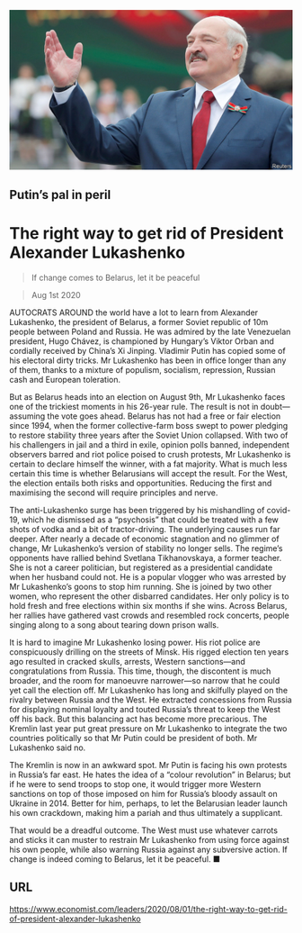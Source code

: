 ![](./images/20200801_LDP501.jpg)

## Putin’s pal in peril

# The right way to get rid of President Alexander Lukashenko

> If change comes to Belarus, let it be peaceful

> Aug 1st 2020

AUTOCRATS AROUND the world have a lot to learn from Alexander Lukashenko, the president of Belarus, a former Soviet republic of 10m people between Poland and Russia. He was admired by the late Venezuelan president, Hugo Chávez, is championed by Hungary’s Viktor Orban and cordially received by China’s Xi Jinping. Vladimir Putin has copied some of his electoral dirty tricks. Mr Lukashenko has been in office longer than any of them, thanks to a mixture of populism, socialism, repression, Russian cash and European toleration.

But as Belarus heads into an election on August 9th, Mr Lukashenko faces one of the trickiest moments in his 26-year rule. The result is not in doubt—assuming the vote goes ahead. Belarus has not had a free or fair election since 1994, when the former collective-farm boss swept to power pledging to restore stability three years after the Soviet Union collapsed. With two of his challengers in jail and a third in exile, opinion polls banned, independent observers barred and riot police poised to crush protests, Mr Lukashenko is certain to declare himself the winner, with a fat majority. What is much less certain this time is whether Belarusians will accept the result. For the West, the election entails both risks and opportunities. Reducing the first and maximising the second will require principles and nerve.

The anti-Lukashenko surge has been triggered by his mishandling of covid-19, which he dismissed as a “psychosis” that could be treated with a few shots of vodka and a bit of tractor-driving. The underlying causes run far deeper. After nearly a decade of economic stagnation and no glimmer of change, Mr Lukashenko’s version of stability no longer sells. The regime’s opponents have rallied behind Svetlana Tikhanovskaya, a former teacher. She is not a career politician, but registered as a presidential candidate when her husband could not. He is a popular vlogger who was arrested by Mr Lukashenko’s goons to stop him running. She is joined by two other women, who represent the other disbarred candidates. Her only policy is to hold fresh and free elections within six months if she wins. Across Belarus, her rallies have gathered vast crowds and resembled rock concerts, people singing along to a song about tearing down prison walls.

It is hard to imagine Mr Lukashenko losing power. His riot police are conspicuously drilling on the streets of Minsk. His rigged election ten years ago resulted in cracked skulls, arrests, Western sanctions—and congratulations from Russia. This time, though, the discontent is much broader, and the room for manoeuvre narrower—so narrow that he could yet call the election off. Mr Lukashenko has long and skilfully played on the rivalry between Russia and the West. He extracted concessions from Russia for displaying nominal loyalty and touted Russia’s threat to keep the West off his back. But this balancing act has become more precarious. The Kremlin last year put great pressure on Mr Lukashenko to integrate the two countries politically so that Mr Putin could be president of both. Mr Lukashenko said no.

The Kremlin is now in an awkward spot. Mr Putin is facing his own protests in Russia’s far east. He hates the idea of a “colour revolution” in Belarus; but if he were to send troops to stop one, it would trigger more Western sanctions on top of those imposed on him for Russia’s bloody assault on Ukraine in 2014. Better for him, perhaps, to let the Belarusian leader launch his own crackdown, making him a pariah and thus ultimately a supplicant.

That would be a dreadful outcome. The West must use whatever carrots and sticks it can muster to restrain Mr Lukashenko from using force against his own people, while also warning Russia against any subversive action. If change is indeed coming to Belarus, let it be peaceful. ■

## URL

https://www.economist.com/leaders/2020/08/01/the-right-way-to-get-rid-of-president-alexander-lukashenko
